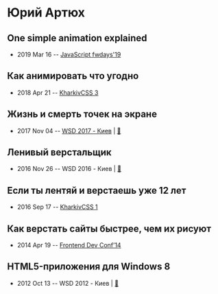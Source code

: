 # Юрий Артюх

## One simple animation explained
- 2019 Mar 16 -- [JavaScript fwdays&#39;19](https://fwdays.com/en/event/js-fwdays-2019/review/one-simple-animation-explained)    
## Как анимировать что угодно
- 2018 Apr 21 -- [KharkivCSS 3](https://www.youtube.com/watch?v=Jhx_29mVDO4&list=PLJ5NW5T60UpiopPHjYdepLi_cvw8HPUDi&index=3&t=1s)    
## Жизнь и смерть точек на экране
- 2017 Nov 04 -- [WSD 2017 - Киев](https://www.youtube.com/watch?v=YoHjAhzOgrA)  | [:notebook:](https://wsd.events/2017/11/04/pres/screen-dots.pdf)  
## Ленивый верстальщик
- 2016 Nov 26 -- WSD 2016 - Киев  | [:notebook:](https://wsd.events/2016/11/26/pres/lazy-coding.pdf)  
## Если ты лентяй и верстаешь уже 12 лет
- 2016 Sep 17 -- [KharkivCSS 1](https://www.youtube.com/watch?v=9PNFjPhUK_E)    
## Как верстать сайты быстрее, чем их рисуют
- 2014 Apr 19 -- [Frontend Dev Conf’14](https://www.youtube.com/watch?v=tdRuZfZW99A)    
## HTML5-приложения для Windows 8
- 2012 Oct 13 -- WSD 2012 - Киев  | [:notebook:](https://wsd.events/2012/10/13/pres/html5-win8.pdf)  
